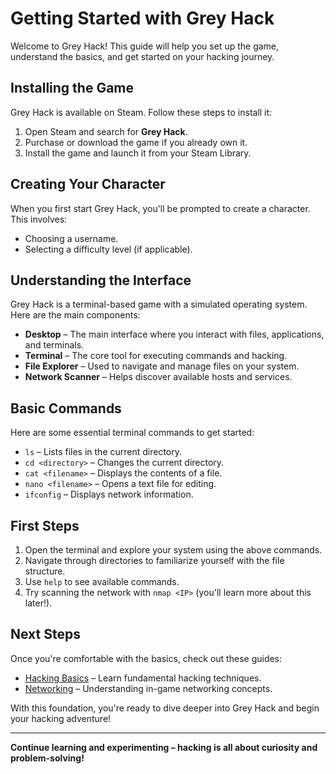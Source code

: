 # Getting Started with Grey Hack

Welcome to Grey Hack! This guide will help you set up the game, understand the basics, and get started on your hacking journey.

## Installing the Game
Grey Hack is available on Steam. Follow these steps to install it:

1. Open Steam and search for **Grey Hack**.
2. Purchase or download the game if you already own it.
3. Install the game and launch it from your Steam Library.

## Creating Your Character
When you first start Grey Hack, you'll be prompted to create a character. This involves:

- Choosing a username.
- Selecting a difficulty level (if applicable).

## Understanding the Interface
Grey Hack is a terminal-based game with a simulated operating system. Here are the main components:

- **Desktop** – The main interface where you interact with files, applications, and terminals.
- **Terminal** – The core tool for executing commands and hacking.
- **File Explorer** – Used to navigate and manage files on your system.
- **Network Scanner** – Helps discover available hosts and services.

## Basic Commands
Here are some essential terminal commands to get started:

- `ls` – Lists files in the current directory.
- `cd <directory>` – Changes the current directory.
- `cat <filename>` – Displays the contents of a file.
- `nano <filename>` – Opens a text file for editing.
- `ifconfig` – Displays network information.

## First Steps
1. Open the terminal and explore your system using the above commands.
2. Navigate through directories to familiarize yourself with the file structure.
3. Use `help` to see available commands.
4. Try scanning the network with `nmap <IP>` (you'll learn more about this later!).

## Next Steps
Once you're comfortable with the basics, check out these guides:
- [Hacking Basics](hacking-basics.md) – Learn fundamental hacking techniques.
- [Networking](networking.md) – Understanding in-game networking concepts.

With this foundation, you're ready to dive deeper into Grey Hack and begin your hacking adventure!

---
**Continue learning and experimenting – hacking is all about curiosity and problem-solving!**

